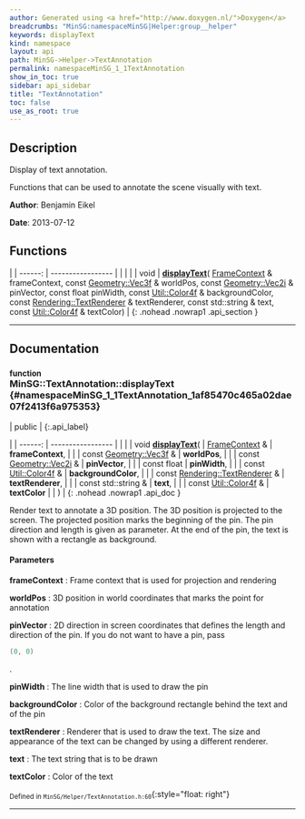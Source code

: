 ```yaml
---
author: Generated using <a href="http://www.doxygen.nl/">Doxygen</a>
breadcrumbs: "MinSG:namespaceMinSG|Helper:group__helper"
keywords: displayText
kind: namespace
layout: api
path: MinSG->Helper->TextAnnotation
permalink: namespaceMinSG_1_1TextAnnotation
show_in_toc: true
sidebar: api_sidebar
title: "TextAnnotation"
toc: false
use_as_root: true
---
```


## Description

Display of text annotation.

Functions that can be used to annotate the scene visually with text.



**Author**: Benjamin Eikel



**Date**: 2013-07-12





## Functions

|
| ------: | ----------------- |
|  | |
| void | **[displayText](#namespaceMinSG_1_1TextAnnotation_1af85470c465a02dae07f2413f6a975353)**( [FrameContext](classMinSG_1_1FrameContext) & frameContext, const [Geometry::Vec3f](namespaceGeometry#namespaceGeometry_1a5b269b6a82917f18e344231ecf8e6566) & worldPos, const [Geometry::Vec2i](namespaceGeometry#namespaceGeometry_1af5c374694b0993fb291b80677f10c64c) & pinVector, const float pinWidth, const [Util::Color4f](classUtil_1_1Color4f) & backgroundColor, const [Rendering::TextRenderer](classRendering_1_1TextRenderer) & textRenderer, const std::string & text, const [Util::Color4f](classUtil_1_1Color4f) & textColor) |
{: .nohead .nowrap1 .api_section }


-------------------------------------------------------------------

## Documentation

### <small>function</small><br/> MinSG::TextAnnotation::displayText {#namespaceMinSG_1_1TextAnnotation_1af85470c465a02dae07f2413f6a975353}

| public |
{:.api_label}

|
| ------: | ----------------- |
|  |
| void **[displayText](#namespaceMinSG_1_1TextAnnotation_1af85470c465a02dae07f2413f6a975353)**( |  [FrameContext](classMinSG_1_1FrameContext) & | **frameContext**, |
| | const [Geometry::Vec3f](namespaceGeometry#namespaceGeometry_1a5b269b6a82917f18e344231ecf8e6566) & | **worldPos**, |
| | const [Geometry::Vec2i](namespaceGeometry#namespaceGeometry_1af5c374694b0993fb291b80677f10c64c) & | **pinVector**, |
| | const float | **pinWidth**, |
| | const [Util::Color4f](classUtil_1_1Color4f) & | **backgroundColor**, |
| | const [Rendering::TextRenderer](classRendering_1_1TextRenderer) & | **textRenderer**, |
| | const std::string & | **text**, |
| | const [Util::Color4f](classUtil_1_1Color4f) & | **textColor** |
|   ) |
{: .nohead .nowrap1 .api_doc }



Render text to annotate a 3D position. The 3D position is projected to the screen. The projected position marks the beginning of the pin. The pin direction and length is given as parameter. At the end of the pin, the text is shown with a rectangle as background.


#### Parameters
**frameContext**
:  Frame context that is used for projection and rendering



**worldPos**
:  3D position in world coordinates that marks the point for annotation



**pinVector**
:  2D direction in screen coordinates that defines the length and direction of the pin. If you do not want to have a pin, pass

```cpp
(0, 0)

```
.



**pinWidth**
:  The line width that is used to draw the pin



**backgroundColor**
:  Color of the background rectangle behind the text and of the pin



**textRenderer**
:  Renderer that is used to draw the text. The size and appearance of the text can be changed by using a different renderer.



**text**
:  The text string that is to be drawn



**textColor**
:  Color of the text







<sub>Defined in `MinSG/Helper/TextAnnotation.h:60`</sub>{:style="float: right"}

-------------------------------------------------------------------

